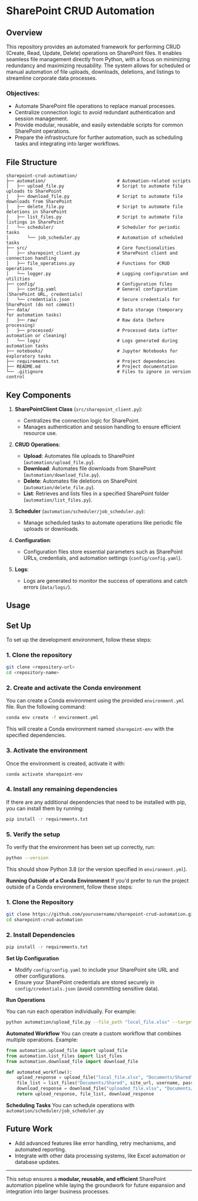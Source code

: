 # **SharePoint CRUD Automation**

## **Overview**
This repository provides an automated framework for performing CRUD (Create, Read, Update, Delete) operations on SharePoint files. It enables seamless file management directly from Python, with a focus on minimizing redundancy and maximizing reusability. The system allows for scheduled or manual automation of file uploads, downloads, deletions, and listings to streamline corporate data processes.

### **Objectives:**
- Automate SharePoint file operations to replace manual processes.
- Centralize connection logic to avoid redundant authentication and session management.
- Provide modular, reusable, and easily extendable scripts for common SharePoint operations.
- Prepare the infrastructure for further automation, such as scheduling tasks and integrating into larger workflows.

## **File Structure**

```
sharepoint-crud-automation/
├── automation/                           # Automation-related scripts
│   ├── upload_file.py                    # Script to automate file uploads to SharePoint
│   ├── download_file.py                  # Script to automate file downloads from SharePoint
│   ├── delete_file.py                    # Script to automate file deletions in SharePoint
│   ├── list_files.py                     # Script to automate file listings in SharePoint
│   └── scheduler/                        # Scheduler for periodic tasks
│       └── job_scheduler.py              # Automation of scheduled tasks
├── src/                                  # Core functionalities
│   ├── sharepoint_client.py              # SharePoint client and connection handling
│   ├── file_operations.py                # Functions for CRUD operations
│   └── logger.py                         # Logging configuration and utilities
├── config/                               # Configuration files
│   ├── config.yaml                       # General configuration (SharePoint URL, credentials)
│   └── credentials.json                  # Secure credentials for SharePoint (do not commit)
├── data/                                 # Data storage (temporary for automation tasks)
│   ├── raw/                              # Raw data (before processing)
│   ├── processed/                        # Processed data (after automation or cleaning)
│   └── logs/                             # Logs generated during automation tasks
├── notebooks/                            # Jupyter Notebooks for exploratory tasks
├── requirements.txt                      # Project dependencies
├── README.md                             # Project documentation
└── .gitignore                            # Files to ignore in version control
```

## **Key Components**

1. **SharePointClient Class** (`src/sharepoint_client.py`):
   - Centralizes the connection logic for SharePoint.
   - Manages authentication and session handling to ensure efficient resource use.

2. **CRUD Operations**:
   - **Upload**: Automates file uploads to SharePoint (`automation/upload_file.py`).
   - **Download**: Automates file downloads from SharePoint (`automation/download_file.py`).
   - **Delete**: Automates file deletions on SharePoint (`automation/delete_file.py`).
   - **List**: Retrieves and lists files in a specified SharePoint folder (`automation/list_files.py`).

3. **Scheduler** (`automation/scheduler/job_scheduler.py`):
   - Manage scheduled tasks to automate operations like periodic file uploads or downloads.

4. **Configuration**:
   - Configuration files store essential parameters such as SharePoint URLs, credentials, and automation settings (`config/config.yaml`).

5. **Logs**:
   - Logs are generated to monitor the success of operations and catch errors (`data/logs/`).

## **Usage**

## Set Up

To set up the development environment, follow these steps:

### 1. Clone the repository
```bash
git clone <repository-url>
cd <repository-name>
```

### 2. Create and activate the Conda environment
You can create a Conda environment using the provided `environment.yml` file. Run the following command:

```bash
conda env create -f environment.yml
```

This will create a Conda environment named `sharepoint-env` with the specified dependencies.

### 3. Activate the environment
Once the environment is created, activate it with:

```bash
conda activate sharepoint-env
```

### 4. Install any remaining dependencies
If there are any additional dependencies that need to be installed with pip, you can install them by running:

```bash
pip install -r requirements.txt
```

### 5. Verify the setup
To verify that the environment has been set up correctly, run:

```bash
python --version
```

This should show Python 3.8 (or the version specified in `environment.yml`).


**Running Outside of a Conda Environment**
If you'd prefer to run the project outside of a Conda environment, follow these steps:

### 1. **Clone the Repository**
```bash
git clone https://github.com/yourusername/sharepoint-crud-automation.git
cd sharepoint-crud-automation
```

### 2. **Install Dependencies**
```bash
pip install -r requirements.txt
```

**Set Up Configuration**
- Modify `config/config.yaml` to include your SharePoint site URL and other configurations.
- Ensure your SharePoint credentials are stored securely in `config/credentials.json` (avoid committing sensitive data).

**Run Operations**

You can run each operation individually. For example:

```bash
python automation/upload_file.py --file_path "local_file.xlsx" --target_path "Documents/Shared"
```

**Automated Workflow**
You can create a custom workflow that combines multiple operations. Example:

```python
from automation.upload_file import upload_file
from automation.list_files import list_files
from automation.download_file import download_file

def automated_workflow():
    upload_response = upload_file("local_file.xlsx", "Documents/Shared", site_url, username, password)
    file_list = list_files("Documents/Shared", site_url, username, password)
    download_response = download_file("uploaded_file.xlsx", "Documents/Shared", site_url, username, password)
    return upload_response, file_list, download_response
```

**Scheduling Tasks**
You can schedule operations with `automation/scheduler/job_scheduler.py` 

## **Future Work**
- Add advanced features like error handling, retry mechanisms, and automated reporting.
- Integrate with other data processing systems, like Excel automation or database updates.

---

This setup ensures a **modular, reusable, and efficient** SharePoint automation pipeline while laying the groundwork for future expansion and integration into larger business processes.

